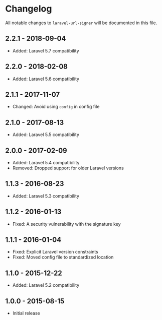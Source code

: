 # Changelog

All notable changes to `laravel-url-signer` will be documented in this file.

## 2.2.1 - 2018-09-04
- Added: Laravel 5.7 compatibility

## 2.2.0 - 2018-02-08
- Added: Laravel 5.6 compatibility

## 2.1.1 - 2017-11-07
- Changed: Avoid using `config` in config file

## 2.1.0 - 2017-08-13
- Added: Laravel 5.5 compatibility

## 2.0.0 - 2017-02-09
- Added: Laravel 5.4 compatibility
- Removed: Dropped support for older Laravel versions

## 1.1.3 - 2016-08-23
- Added: Laravel 5.3 compatibility

## 1.1.2 - 2016-01-13
- Fixed: A security vulnerability with the signature key

## 1.1.1 - 2016-01-04
- Fixed: Explicit Laravel version constraints
- Fixed: Moved config file to standardized location

## 1.1.0 - 2015-12-22
- Added: Laravel 5.2 compatibility

## 1.0.0 - 2015-08-15
- Initial release
